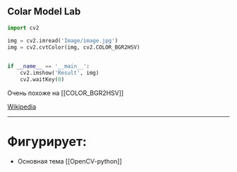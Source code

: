 ## Colar Model Lab 

```python
import cv2

img = cv2.imread('Image/image.jpg')
img = cv2.cvtColor(img, cv2.COLOR_BGR2HSV)

  
if __name__ == '__main__':
	cv2.imshow('Result', img)
	cv2.waitKey(0)
```

Очень похоже на [[COLOR_BGR2HSV]]

[Wikipedia](https://www.google.com/url?sa=t&rct=j&q=&esrc=s&source=web&cd=&cad=rja&uact=8&ved=2ahUKEwi2m-zvq-qEAxVKcPEDHVBtB2UQFnoECBQQAQ&url=https%3A%2F%2Fen.wikipedia.org%2Fwiki%2FCIELAB_color_space&usg=AOvVaw3rEXKbE1f1W-KGTdrdbpDs&opi=89978449) 

---
# Фигурирует:
*  Основная тема [[OpenCV-python]]